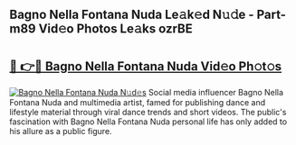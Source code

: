 ## Bagno Nella Fontana Nuda Le𝚊k𝚎d N𝚞𝚍e - Part-m89 Vid𝚎o Photos Le𝚊ks ozrBE

# <h2><a href="http://fbg5fu.evod.top/?m=Bagno+Nella+Fontana+Nuda">🔗 👉🔴 Bagno Nella Fontana Nuda Vid𝚎o Ph𝚘t𝚘s</a></h2>

[![Bagno Nella Fontana Nuda N𝚞d𝚎s](https://i.imgur.com/8V9OHl7.gif)](http://fbg5fu.evod.top/?m=Bagno+Nella+Fontana+Nuda)
Social media influencer Bagno Nella Fontana Nuda and multimedia artist, famed for publishing dance and lifestyle material through viral dance trends and short videos. The public's fascination with Bagno Nella Fontana Nuda personal life has only added to his allure as a public figure. 
